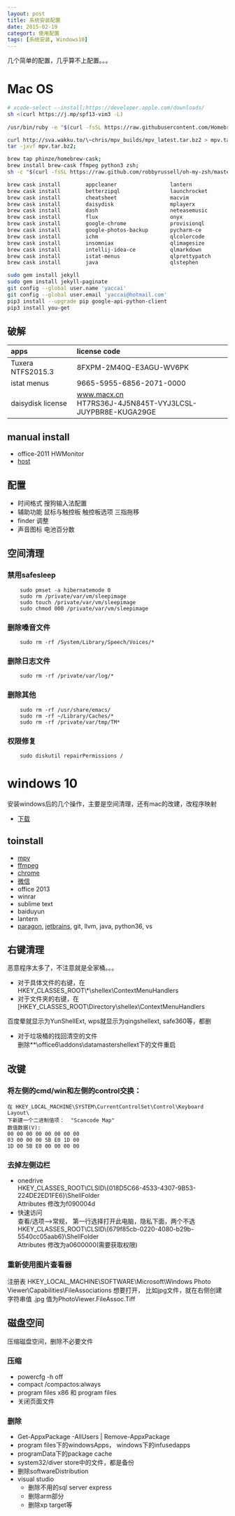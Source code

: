 ```yaml
---
layout: post
title: 系统安装配置
date: 2015-02-19
categort: 使用配置
tags: [系统安装, Windows10]
---
```


几个简单的配置，几乎算不上配置。。。

<!-- more -->

# Mac OS

```bash
# xcode-select --install;https://developer.apple.com/downloads/
sh <(curl https://j.mp/spf13-vim3 -L)
 
/usr/bin/ruby -e "$(curl -fsSL https://raw.githubusercontent.com/Homebrew/install/master/install)";

curl http://sva.wakku.to/\~chris/mpv_builds/mpv_latest.tar.bz2 > mpv.tar.bz2;
tar -jxvf mpv.tar.bz2;

brew tap phinze/homebrew-cask;
brew install brew-cask ffmpeg python3 zsh;
sh -c "$(curl -fsSL https://raw.github.com/robbyrussell/oh-my-zsh/master/tools/install.sh)";

brew cask install        appcleaner                 lantern                    qq ;                      
brew cask install        betterzipql                launchrocket               quicklook-csv ;           
brew cask install        cheatsheet                 macvim                     quicklook-json ;          
brew cask install        daisydisk                  mplayerx                   smcfancontrol ;           
brew cask install        dash                       neteasemusic               sogouinput ;              
brew cask install        flux                       onyx                       spectacle ;               
brew cask install        google-chrome              provisionql                sublime-text ;            
brew cask install        google-photos-backup       pycharm-ce                 the-unarchiver ;          
brew cask install        ichm                       qlcolorcode                thunder ;                 
brew cask install        insomniax                  qlimagesize                tuxera-ntfs ;             
brew cask install        intellij-idea-ce           qlmarkdown                 utorrent ;                
brew cask install        istat-menus                qlprettypatch              webpquicklook ;           
brew cask install        java                       qlstephen                  xtrafinder ;

sudo gem install jekyll
sudo gem install jekyll-paginate
git config --global user.name 'yaccai'
git config --global user.email 'yaccai@hotmail.com'
pip3 install --upgrade pip google-api-python-client
pip3 install you-get
```

## 破解

| apps                 | license code                  |
|:---------------------|:------------------------------|
| Tuxera NTFS2015.3    | 8FXPM-2M40Q-E3AGU-WV6PK       |
| istat menus          | 9665-5955-6856-2071-0000      |
| daisydisk license    | www.macx.cn<br>HT7RS36J-4J5N845T-VYJ3LCSL-JUYPBR8E-KUGA29GE|

## manual install 
- office-2011 HWMonitor 
- [host](http://laod.cn/)

## 配置
- 时间格式 搜狗输入法配置
- 辅助功能 鼠标与触控板 触控板选项 三指拖移
- finder  调整
- 声音图标 电池百分数 

## 空间清理

### 禁用safesleep

        sudo pmset -a hibernatemode 0
        sudo rm /private/var/vm/sleepimage
        sudo touch /private/var/vm/sleepimage
        sudo chmod 000 /private/var/vm/sleepimage

### 删除嗓音文件

        sudo rm -rf /System/Library/Speech/Voices/*

### 删除日志文件

        sudo rm -rf /private/var/log/*

### 删除其他
        
        sudo rm -rf /usr/share/emacs/
        sudo rm -rf ~/Library/Caches/*
        sudo rm -rf /private/var/tmp/TM*

### 权限修复

        sudo diskutil repairPermissions /
  
# windows 10

安装windows后的几个操作，主要是空间清理，还有mac的改建，改程序映射


- [下载](https://www.microsoft.com/zh-cn/software-download/windows10ISO)

## toinstall  
- [mpv](https://mpv.srsfckn.biz/mpv-x86_64-20160411.7z)
- [ffmpeg](https://ffmpeg.zeranoe.com/builds/win64/static/ffmpeg-latest-win64-static.7z)
- [chrome](https://www.google.com/chrome/browser/desktop/index.html)
- [微信](https://weixin.qq.com/)
- office 2013
- winrar
- sublime text
- baiduyun
- lantern
- [paragon](http://www.paragon-software.com/home/hfs-windows/download.html), [jetbrains](https://www.jetbrains.com/), git, llvm, java, python36, vs

## 右键清理
恶意程序太多了，不注意就是全家桶。。。

- 对于具体文件的右键，在  
HKEY_CLASSES_ROOT\\*\shellex\ContextMenuHandlers
- 对于文件夹的右键，在  
[HKEY_CLASSES_ROOT\Directory\shellex\ContextMenuHandlers

百度晕就显示为YunShellExt, wps就显示为qingshellext, safe360等，都删

- 对于垃圾桶的找回清空的文件  
删除**\office6\addons\datamastershellext下的文件重启

## 改键

### 将左侧的cmd/win和左侧的control交换：

    在 HKEY_LOCAL_MACHINE\SYSTEM\CurrentControlSet\Control\Keyboard Layout\ 
    下新建一个二进制值项：  "Scancode Map"
    数值数据(V):
    00 00 00 00 00 00 00 00
    03 00 00 00 5B E0 1D 00
    1D 00 5B E0 00 00 00 00

### 去掉左侧边栏
- onedrive  
HKEY_CLASSES_ROOT\CLSID\\{018D5C66-4533-4307-9B53-224DE2ED1FE6}\ShellFolder  
Attributes 修改为f090004d
- 快速访问  
查看/选项-->常规， 第一行选择打开此电脑，隐私下面，两个不选  
HKEY_CLASSES_ROOT\CLSID\\{679f85cb-0220-4080-b29b-5540cc05aab6}\ShellFolder  
Attributes 修改为a0600000(需要获取权限)

### 重新使用图片查看器
注册表
HKEY_LOCAL_MACHINE\SOFTWARE\Microsoft\Windows Photo Viewer\Capabilities\FileAssociations
想要打开， 比如jpg文件，就在右侧创建字符串值 .jpg 值为PhotoViewer.FileAssoc.Tiff

## 磁盘空间
压缩磁盘空间，删除不必要文件

### 压缩
- powercfg -h off 
- compact /compactos:always
- program files x86 和 program files
- 关闭页面文件

### 删除
- Get-AppxPackage -AllUsers \| Remove-AppxPackage
- program files下的windowsApps， windows下的infusedapps
- programData下的package cache
- system32/diver store中的文件，都是备份
- 删除softwareDistribution
- visual studio
    - 删除不用的sql server express  
    - 删除arm部分  
    - 删除xp target等  
